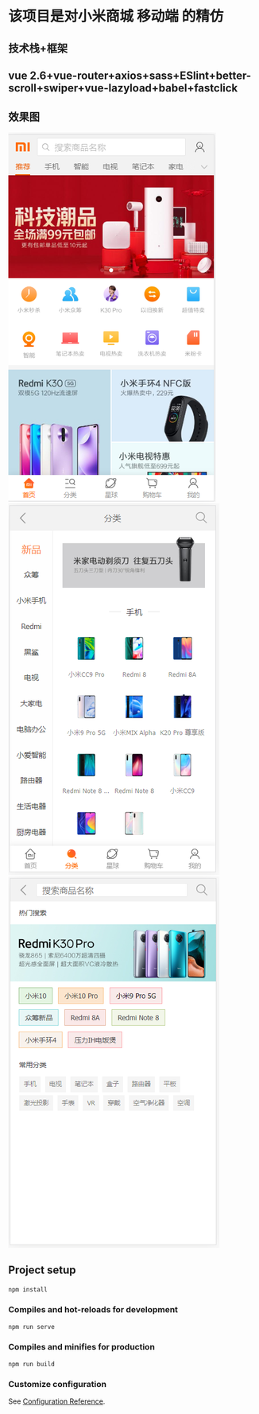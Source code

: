 # 该项目是对小米商城 移动端 的精仿

## 技术栈+框架

## vue 2.6+vue-router+axios+sass+ESlint+better-scroll+swiper+vue-lazyload+babel+fastclick

## 效果图
![Image text](https://github.com/wmw-wmw/xiaomi-webapp/blob/master/src/assets/img/%E9%A6%96%E9%A1%B5.png)
![Image text](https://github.com/wmw-wmw/xiaomi-webapp/blob/master/src/assets/img/%E5%88%86%E7%B1%BB%E9%A1%B5.png)
![Image text](https://github.com/wmw-wmw/xiaomi-webapp/blob/master/src/assets/img/%E6%90%9C%E7%B4%A2%E9%A1%B5.png)
## Project setup
```
npm install
```

### Compiles and hot-reloads for development
```
npm run serve
```

### Compiles and minifies for production
```
npm run build
```

### Customize configuration
See [Configuration Reference](https://cli.vuejs.org/config/).
